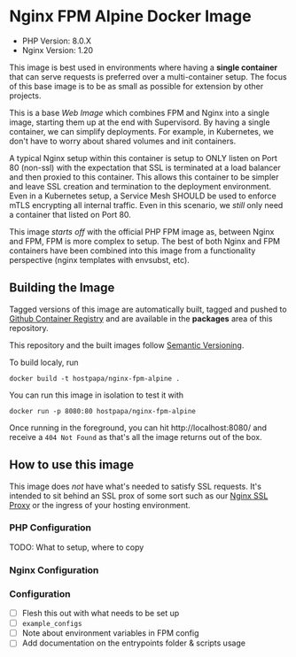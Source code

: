 # Nginx FPM Alpine Docker Image

- PHP Version: 8.0.X
- Nginx Version: 1.20

This image is best used in environments where having a **single container** that
can serve requests is preferred over a multi-container setup. The focus of this
base image is to be as small as possible for extension by other projects.

This is a base _Web Image_ which combines FPM and Nginx into a single image,
starting them up at the end with Supervisord. By having a single container, we
can simplify deployments. For example, in Kubernetes, we don't have to worry
about shared volumes and init containers.

A typical Nginx setup within this container is setup to ONLY listen on Port 80
(non-ssl) with the expectation that SSL is terminated at a load balancer and
then proxied to this container. This allows this container to be simpler and
leave SSL creation and termination to the deployment environment. Even in a
Kubernetes setup, a Service Mesh SHOULD be used to enforce mTLS encrypting all
internal traffic. Even in this scenario, we _still_ only need a container that
listed on Port 80.

This image _starts off_ with the official PHP FPM image as, between Nginx and
FPM, FPM is more complex to setup. The best of both Nginx and FPM containers
have been combined into this image from a functionality perspective (nginx
templates with envsubst, etc).

## Building the Image

Tagged versions of this image are automatically built, tagged and pushed to
[Github Container Registry](https://docs.github.com/en/packages/working-with-a-github-packages-registry/working-with-the-container-registry)
and are available in the **packages** area of this repository.

This repository and the built images follow [Semantic
Versioning](https://semver.org/).

To build localy, run

```
docker build -t hostpapa/nginx-fpm-alpine .
```

You can run this image in isolation to test it with

```
docker run -p 8080:80 hostpapa/nginx-fpm-alpine
```

Once running in the foreground, you can hit http://localhost:8080/ and receive a
`404 Not Found` as that's all the image returns out of the box.

## How to use this image

This image does _not_ have what's needed to satisfy SSL requests. It's intended
to sit behind an SSL prox of some sort such as our [Nginx SSL
Proxy](https://github.com/hostpapa/nginx-ssl-proxy) or the ingress of your
hosting environment.

### PHP Configuration

TODO: What to setup, where to copy

### Nginx Configuration

### Configuration

- [ ] Flesh this out with what needs to be set up
- [ ] `example_configs`
- [ ] Note about environment variables in FPM config
- [ ] Add documentation on the entrypoints folder & scripts usage
